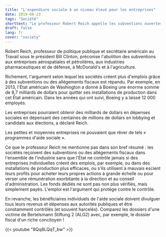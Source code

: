 ```yaml
---
title: "L'expendiure sociale à un niveau élevé pour les entreprises"
date: 2019-08-23
tags: "Société"
shorttext: "Le professeur Robert Reich appelle les subventions ouvertes et secrètes aux entreprises par leur nom : il s'agit de dépenses sociales pour les riches."
draft: false
lang: fr
cover: "society"
---
```


Robert Reich, professeur de politique publique et secrétaire américain au Travail sous le président Bill Clinton, préconise l'abolition des subventions aux entreprises aérospatiales et pétrolières, aux industries pharmaceutiques et de défense, à McDonald's et à l'agriculture.

Richement, l'argument selon lequel les sociétés créent plus d'emplois grâce à des subventions ou des allégements fiscaux est répandu. Par exemple, en 2013, l'État américain de Washington a donné à Boeing une énorme somme de 8,7 milliards de dollars pour quitter ses installations de production dans cet État américain. Dans les années qui ont suivi, Boeing y a laissé 12 000 employés.

Les entreprises pourraient obtenir des milliards de dollars en dépenses sociales en dépensant des centaines de millions de dollars en lobbying et candidats aux élections, a déclaré Reich.

Les petites et moyennes entreprises ne pouvaient que rêver de tels « programmes d'aide sociale ».

Ce que le professeur Reich ne mentionne pas dans son bref résumé : les sociétés reçoivent des subventions ou des allégements fiscaux dans l'ensemble de l'industrie sans que l'État ne contrôle jamais si des entreprises individuelles créent des emplois, par exemple, ou dans des installations de production plus efficaces, ou s'ils utilisent à mauvais escient leurs profits pour acheter leurs propres actions à grande échelle ou pour verser une rémunération exorbitante à la direction et au conseil d'administration. Les fonds dédiés ne sont pas non plus vérifiés, mais simplement payés. L'emploi est l'argument qui protège contre le contrôle. 

En revanche, les bénéficiaires individuels de l'aide sociale doivent divulguer tous leurs revenus et dépenses aux autorités publiques et être constamment contrôlés (et souvent harcelés). Comparez les dossiers d'une victime de Bertelsmann Stiftung 2 (ALG2) avec, par exemple, le dossier fiscal d'un riche concitoyen !

{{< youtube "8Qq8LQqT_bw" >}}
